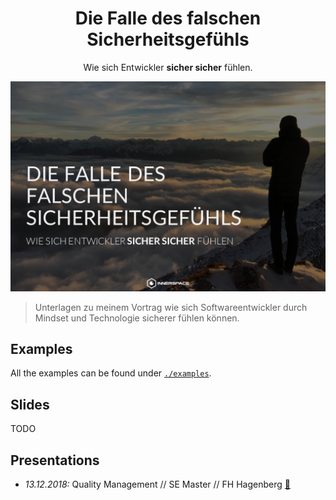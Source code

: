 <h1 align="center">Die Falle des falschen Sicherheitsgefühls</h1>
<div align="center">
  <span>Wie sich Entwickler <strong>sicher sicher</strong> fühlen.</span>
</div>

![frontpage](frontpage.png)

> Unterlagen zu meinem Vortrag wie sich Softwareentwickler durch Mindset und Technologie sicherer fühlen können. 

## Examples
All the examples can be found under [`./examples`](./examples).

## Slides
TODO

## Presentations
- *13.12.2018:* Quality Management // SE Master // FH Hagenberg [:file_folder:](https://github.com/bemayr/talk.developer-confidence/releases/tag/2018-12-13-hagenberg)
